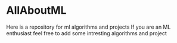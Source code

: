 # AllAboutML
Here is a repository for ml algorithms and projects
If you are an ML enthusiast feel free to add some intresting algorithms and project
